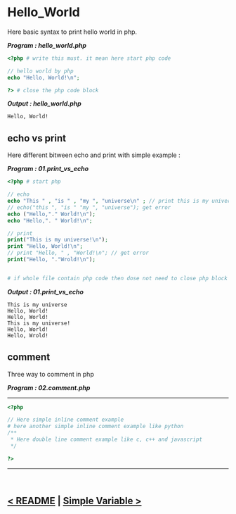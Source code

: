 Hello_World
============

Here basic syntax to print hello world in php. 

***Program : hello_world.php***
```php
<?php # write this must. it mean here start php code

// hello world by php 
echo "Hello, World!\n";

?> # close the php code block
```

***Output : hello_world.php***
```
Hello, World!
```

## echo vs print
Here different bitween echo and print with simple example : 

***Program : 01.print_vs_echo***
```php
<?php # start php

// echo
echo "This " , "is " , "my ", "universe\n" ; // print this is my universe
// echo("this ", "is " "my ", "universe"); get error
echo ("Hello,"." World!\n");
echo "Hello,". " World!\n";

// print
print("This is my universe!\n");
print "Hello, World!\n";
// print "Hello, " , "World!\n"; // get error
print("Hello, "."Wrold!\n");


# if whole file contain php code then dose not need to close php block
```

***Output : 01.print_vs_echo***
```
This is my universe
Hello, World!
Hello, World!
This is my universe!
Hello, World!
Hello, Wrold!
```

## comment
Three way to comment in php

***Program : 02.comment.php***
***
```php
<?php

// Here simple inline comment example
# here another simple inline comment example like python
/**
 * Here double line comment example like c, c++ and javascript
 */

?>
```

<hr />
<br />

[< README](./../README.md) | [Simple Variable >](./01.simple_variable.md) 
-----